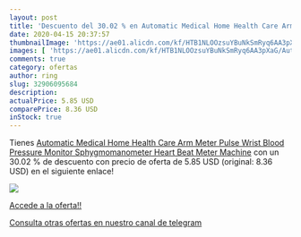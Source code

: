 ```yaml
---
layout: post
title: 'Descuento del 30.02 % en Automatic Medical Home Health Care Arm M'
date: 2020-04-15 20:37:57
thumbnailImage: 'https://ae01.alicdn.com/kf/HTB1NLOOzsuYBuNkSmRyq6AA3pXaG/Automatic-Medical-Home-Health-Care-Arm-Meter-Pulse-Wrist-Blood-Pressure-Monitor-Sphygmomanometer-Heart-Beat-Meter.jpg_350x350._SL200_.jpg'
images: [ 'https://ae01.alicdn.com/kf/HTB1NLOOzsuYBuNkSmRyq6AA3pXaG/Automatic-Medical-Home-Health-Care-Arm-Meter-Pulse-Wrist-Blood-Pressure-Monitor-Sphygmomanometer-Heart-Beat-Meter.jpg_350x350._SL200_.jpg' ]
comments: true
category: ofertas
author: ring
slug: 32906095684
description:
actualPrice: 5.85 USD
comparePrice: 8.36 USD
inStock: true
---
```


Tienes [Automatic Medical Home Health Care Arm Meter Pulse Wrist Blood Pressure Monitor Sphygmomanometer Heart Beat Meter Machine](https://www.amazon.com/dp/32906095684/?tag=redken08-20) con un 30.02 % de descuento con precio de oferta de 5.85 USD (original: 8.36 USD) en el siguiente enlace!

[![](https://ae01.alicdn.com/kf/HTB1NLOOzsuYBuNkSmRyq6AA3pXaG/Automatic-Medical-Home-Health-Care-Arm-Meter-Pulse-Wrist-Blood-Pressure-Monitor-Sphygmomanometer-Heart-Beat-Meter.jpg_350x350._SL200_.jpg)](https://www.amazon.com/dp/32906095684/?tag=redken08-20)

[Accede a la oferta!!](https://www.amazon.com/dp/32906095684/?tag=redken08-20)

[Consulta otras ofertas en nuestro canal de telegram](https://t.me/s/ofertas25)
